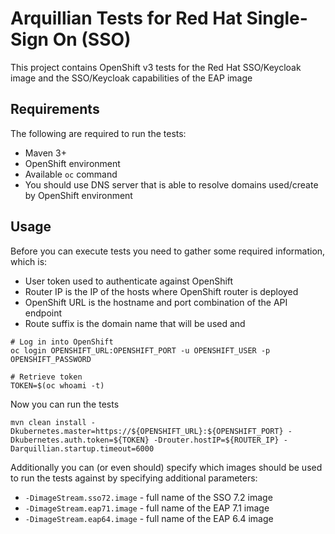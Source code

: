 # Arquillian Tests for Red Hat Single-Sign On (SSO)

This project contains OpenShift v3 tests for the Red Hat SSO/Keycloak image and the SSO/Keycloak capabilities of the EAP image

## Requirements

The following are required to run the tests:

* Maven 3+
* OpenShift environment
* Available `oc` command
* You should use DNS server that is able to resolve domains used/create by OpenShift environment

## Usage

Before you can execute tests you need to gather some required information, which is:

* User token used to authenticate against OpenShift
* Router IP is the IP of the hosts where OpenShift router is deployed
* OpenShift URL is the hostname and port combination of the API endpoint
* Route suffix is the domain name that will be used and


```
# Log in into OpenShift
oc login OPENSHIFT_URL:OPENSHIFT_PORT -u OPENSHIFT_USER -p OPENSHIFT_PASSWORD

# Retrieve token
TOKEN=$(oc whoami -t)
```

Now you can run the tests

```
mvn clean install -Dkubernetes.master=https://${OPENSHIFT_URL}:${OPENSHIFT_PORT} -Dkubernetes.auth.token=${TOKEN} -Drouter.hostIP=${ROUTER_IP} -Darquillian.startup.timeout=6000
```

Additionally you can (or even should) specify which images should be used to run the tests against by specifying additional parameters:

* `-DimageStream.sso72.image` - full name of the SSO 7.2 image
* `-DimageStream.eap71.image` - full name of the EAP 7.1 image
* `-DimageStream.eap64.image` - full name of the EAP 6.4 image
